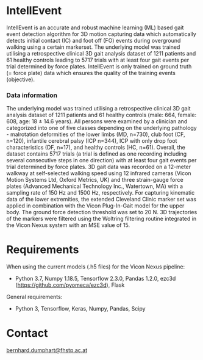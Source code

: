 # IntellEvent

IntellEvent is an accurate and robust machine learning (ML) based gait event detection algorithm for 3D motion capturing data which automatically detects initial contact (IC) and foot off (FO) events during overground walking using a certain markerset. The underlying model was trained utilising a retrospective clinical 3D gait analysis dataset of 1211 patients and 61 healthy controls leading to 5717 trials with at least four gait events per trial determined by force plates. 
IntellEvent is only trained on ground truth (= force plate) data which ensures the quality of the training events (objective).



### Data information
The underlying model was trained utilising a retrospective clinical 3D gait analysis dataset of 1211 patients and 61 healthy controls (male: 664, female: 608, age: 18 $\pm$ 14.6 years). All persons were examined by a clinician and categorized into one of five classes depending on the underlying pathology - malrotation deformities of the lower limbs (MD, n=730), club foot (CF, n=120), infantile cerebral palsy (ICP n=344), ICP with only drop foot characteristics (DF, n=17), and healthy controls (HC, n=61). Overall, the dataset contains 5717 trials (a trial is defined as one recording including several consecutive steps in one direction) with at least four gait events per trial determined by force plates.
3D gait data was recorded on a 12-meter walkway at self-selected walking speed using 12 infrared cameras (Vicon Motion Systems Ltd, Oxford Metrics, UK) and three strain-gauge force plates (Advanced Mechanical Technology Inc., Watertown, MA) with a sampling rate of 150 Hz and 1500 Hz, respectively. 
For capturing kinematic data of the lower extremities, the extended Cleveland Clinic marker set was applied in combination with the Vicon Plug-In-Gait model for the upper body. The ground force detection threshold was set to 20 N. 3D trajectories of the markers were filtered using the Woltring filtering routine integrated in the Vicon Nexus system with an MSE value of 15. 

# Requirements
When using the current models (.h5 files) for the Vicon Nexus pipeline:
* Python 3.7, Numpy 1.18.5, Tensorflow 2.3.0, Pandas 1.2.0, ezc3d (https://github.com/pyomeca/ezc3d), Flask

General requirements:
* Python 3, Tensorflow, Keras, Numpy, Pandas, Scipy   


# Contact
bernhard.dumphart@fhstp.ac.at



